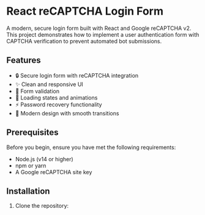 # React reCAPTCHA Login Form

A modern, secure login form built with React and Google reCAPTCHA v2. This project demonstrates how to implement a user authentication form with CAPTCHA verification to prevent automated bot submissions.

## Features

- 🔒 Secure login form with reCAPTCHA integration
- ✨ Clean and responsive UI
- 🎯 Form validation
- 💫 Loading states and animations
- ⚡ Password recovery functionality
- 🎨 Modern design with smooth transitions

## Prerequisites

Before you begin, ensure you have met the following requirements:
- Node.js (v14 or higher)
- npm or yarn
- A Google reCAPTCHA site key

## Installation

1. Clone the repository: 